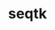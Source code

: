 ---
title: "seqtk"
layout: cache
categories: [package, v0.20.3]
meta: {"versions": ["1.3"], "compilers": ["gcc@=7.3.1"], "oss": ["amzn2"], "platforms": ["linux"], "targets": ["aarch64", "neoverse_n1", "x86_64_v3"], "stacks": ["aws-isc", "aws-isc-aarch64", "root"], "num_specs": 3, "num_specs_by_stack": {"root": 3, "aws-isc-aarch64": 2, "aws-isc": 1}}
spec_details: [{"hash": "h7y2dkg6kneovjqrd3upk3hga7yfhqg2", "compiler": "gcc@=7.3.1", "versions": ["1.3"], "os": "amzn2", "platform": "linux", "target": "aarch64", "variants": ["build_system=generic"], "stacks": ["root", "aws-isc-aarch64"], "size": "-", "tarball": "https://binaries.spack.io/releases/v0.20.3/build_cache/linux-amzn2-aarch64/gcc-7.3.1/seqtk-1.3/linux-amzn2-aarch64-gcc-7.3.1-seqtk-1.3-h7y2dkg6kneovjqrd3upk3hga7yfhqg2.spack"}, {"hash": "ixa3sfuwcry5h6tlvvaqmxwj72elnzc4", "compiler": "gcc@=7.3.1", "versions": ["1.3"], "os": "amzn2", "platform": "linux", "target": "neoverse_n1", "variants": ["build_system=generic"], "stacks": ["root", "aws-isc-aarch64"], "size": "-", "tarball": "https://binaries.spack.io/releases/v0.20.3/build_cache/linux-amzn2-neoverse_n1/gcc-7.3.1/seqtk-1.3/linux-amzn2-neoverse_n1-gcc-7.3.1-seqtk-1.3-ixa3sfuwcry5h6tlvvaqmxwj72elnzc4.spack"}, {"hash": "g7iafq4ioege43vln4a7xukgo4fxxdpv", "compiler": "gcc@=7.3.1", "versions": ["1.3"], "os": "amzn2", "platform": "linux", "target": "x86_64_v3", "variants": ["build_system=generic"], "stacks": ["root", "aws-isc"], "size": "-", "tarball": "https://binaries.spack.io/releases/v0.20.3/build_cache/linux-amzn2-x86_64_v3/gcc-7.3.1/seqtk-1.3/linux-amzn2-x86_64_v3-gcc-7.3.1-seqtk-1.3-g7iafq4ioege43vln4a7xukgo4fxxdpv.spack"}]
---